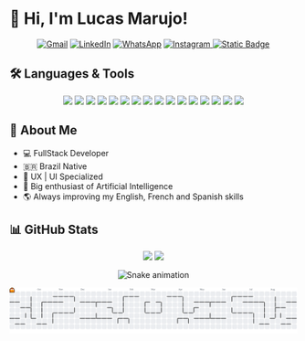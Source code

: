   
# 👋 Hi, I'm Lucas Marujo!

<p align="center">
  <a href="mailto:lucas.m.amadeu@gmail.com" title="Gmail">
  <img src="https://img.shields.io/badge/-Gmail-FF0000?style=flat-square&labelColor=FF0000&logo=gmail&logoColor=white&link=LINK-DO-SEU-GMAIL" alt="Gmail"/></a>
  <a href="https://www.linkedin.com/in/lucas-marujo-amadeu-5322a7219/" title="LinkedIn">
  <img src="https://img.shields.io/badge/-Linkedin-0e76a8?style=flat-square&logo=Linkedin&logoColor=white&link=LINK-DO-SEU-LINKEDIN" alt="LinkedIn"/></a>
  <a href="https://wa.me/5511992515086" title="WhatsApp">
  <img src="https://img.shields.io/badge/-WhatsApp-25d366?style=flat-square&labelColor=25d366&logo=whatsapp&logoColor=white&link=API-DO-SEU-WHATSAPP" alt="WhatsApp"/></a>
  <a href="https://www.instagram.com/lucas.marujo/" title="Instagram">
  <img src="https://img.shields.io/badge/-Instagram-DF0174?style=flat-square&labelColor=DF0174&logo=instagram&logoColor=white&link=LINK-DO-SEU-INSTAGRAM" alt="Instagram"/>
  </a>
  <a href="https://lucasmarujo.github.io/portfolio-final/"><img alt="Static Badge" src="https://img.shields.io/badge/Portfolio-8A2BE2"></a>
</p>

## 🛠️ Languages & Tools
<div align="center">

<img src="https://cdn.jsdelivr.net/gh/devicons/devicon@latest/icons/react/react-original.svg" height="32px" />
<img src="https://cdn.jsdelivr.net/gh/devicons/devicon@latest/icons/typescript/typescript-original.svg" height="32px"/>
<img src="https://cdn.jsdelivr.net/gh/devicons/devicon@latest/icons/javascript/javascript-original.svg" height="32px"/>
<img src="https://cdn.jsdelivr.net/gh/devicons/devicon@latest/icons/tailwindcss/tailwindcss-original.svg" height="32px"/>
<img src="https://cdn.jsdelivr.net/gh/devicons/devicon@latest/icons/alpinejs/alpinejs-original.svg" height="32px"/>
<img src="https://cdn.jsdelivr.net/gh/devicons/devicon@latest/icons/nodejs/nodejs-original.svg" height="32px" />
<img src="https://cdn.jsdelivr.net/gh/devicons/devicon@latest/icons/nextjs/nextjs-original.svg" height="32px"/>
<img src="https://cdn.jsdelivr.net/gh/devicons/devicon@latest/icons/python/python-original.svg" height="32px"/>
<img src="https://cdn.jsdelivr.net/gh/devicons/devicon@latest/icons/django/django-plain.svg" height="32px"/>
<img src="https://cdn.jsdelivr.net/gh/devicons/devicon@latest/icons/mysql/mysql-original-wordmark.svg" height="32px"/>
<img src="https://cdn.jsdelivr.net/gh/devicons/devicon@latest/icons/mongodb/mongodb-original-wordmark.svg" height="32px"/>
<img src="https://cdn.jsdelivr.net/gh/devicons/devicon@latest/icons/docker/docker-original.svg" height="32px"/>
<img src="https://cdn.jsdelivr.net/gh/devicons/devicon@latest/icons/linux/linux-original.svg" height="32px"/>
<img src="https://cdn.jsdelivr.net/gh/devicons/devicon@latest/icons/bitbucket/bitbucket-original.svg" height="32px"/>
<img src="https://cdn.jsdelivr.net/gh/devicons/devicon@latest/icons/jira/jira-original.svg" height="32px"/>
<img src="https://cdn.jsdelivr.net/gh/devicons/devicon@latest/icons/trello/trello-original.svg" height="32px" />
  
</div>


## 🚀 About Me

- 💻 FullStack Developer 
- 🇧🇷 Brazil Native
- 📲 UX | UI Specialized
- 🤖 Big enthusiast of Artificial Intelligence
- 🌎 Always improving my English, French and Spanish skills

## 📊 GitHub Stats

<div align="center">
  <img height="180em" src="https://github-readme-stats.vercel.app/api?username=lucasmarujo&show_icons=true&theme=dark&include_all_commits=true&count_private=true"/>
  <img height="180em" src="https://github-readme-stats.vercel.app/api/top-langs/?username=lucasmarujo&layout=compact&langs_count=10&theme=dark"/>
</div>

<!-- 
<div align="center">
  <h3><b>📍 Profile Visitor Count</b></h3>
</div>

<!-- <p align="center">
  <img
    src="https://profile-counter.glitch.me/lucasmarujo/count.svg"
    alt="Número de visitantes no perfil"
  />
</p> --> 

<div align="center">
  
  ![Snake animation](https://github.com/lucasmarujo/rafaballerini/blob/output/github-contribution-grid-snake.svg)
  
</div>


<picture>
  <source media="(prefers-color-scheme: dark)" srcset="https://raw.githubusercontent.com/lucasmarujo/lucasmarujo/output/pacman-contribution-graph-dark.svg">
  <source media="(prefers-color-scheme: light)" srcset="https://raw.githubusercontent.com/lucasmarujo/lucasmarujo/output/pacman-contribution-graph.svg">
  <img alt="pacman contribution graph" src="https://raw.githubusercontent.com/lucasmarujo/lucasmarujo/output/pacman-contribution-graph.svg">
</picture>